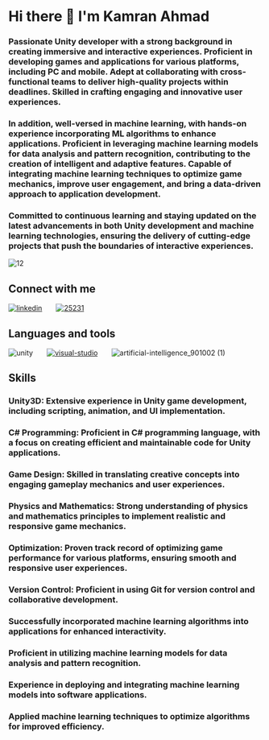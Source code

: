 # Hi there 👋 I'm Kamran Ahmad



### Passionate Unity developer with a strong background in creating immersive and interactive experiences. Proficient in developing games and applications for various platforms, including PC and mobile. Adept at collaborating with cross-functional teams to deliver high-quality projects within deadlines. Skilled in crafting engaging and innovative user experiences.

### In addition, well-versed in machine learning, with hands-on experience incorporating ML algorithms to enhance applications. Proficient in leveraging machine learning models for data analysis and pattern recognition, contributing to the creation of intelligent and adaptive features. Capable of integrating machine learning techniques to optimize game mechanics, improve user engagement, and bring a data-driven approach to application development.

### Committed to continuous learning and staying updated on the latest advancements in both Unity development and machine learning technologies, ensuring the delivery of cutting-edge projects that push the boundaries of interactive experiences.
 
 
![12](https://user-images.githubusercontent.com/68790390/184704243-77895f9e-7171-4826-aa04-cebe790a48f4.gif)
  
  
## Connect with me

[![linkedin](https://user-images.githubusercontent.com/68790390/184708576-2c3830d3-ae87-469b-8661-82b740b356ab.png)][1] &nbsp; &nbsp; &nbsp; [![25231](https://user-images.githubusercontent.com/68790390/184710199-e0f34e46-9f11-4db8-a936-2125e33bd155.png)][2]


## Languages and tools

![unity](https://github.com/kamranAhmad2aa3/kamranAhmad2aa3/assets/68790390/2326d114-53f2-4300-95c5-7bbec5f55b74) &nbsp; &nbsp; &nbsp; [![visual-studio](https://user-images.githubusercontent.com/68790390/184719097-68ca04a8-92ae-4f49-ac8b-61d05a8fae33.png)][4] &nbsp; &nbsp; &nbsp; ![artificial-intelligence_901002 (1)](https://github.com/kamranAhmad2aa3/kamranAhmad2aa3/assets/68790390/4cac4d03-f365-4620-b389-c85d67a55090)



## Skills

### Unity3D: Extensive experience in Unity game development, including scripting, animation, and UI implementation.
### C# Programming: Proficient in C# programming language, with a focus on creating efficient and maintainable code for Unity applications.
### Game Design: Skilled in translating creative concepts into engaging gameplay mechanics and user experiences.
### Physics and Mathematics: Strong understanding of physics and mathematics principles to implement realistic and responsive game mechanics.
### Optimization: Proven track record of optimizing game performance for various platforms, ensuring smooth and responsive user experiences.
### Version Control: Proficient in using Git for version control and collaborative development.
### Successfully incorporated machine learning algorithms into applications for enhanced interactivity.
### Proficient in utilizing machine learning models for data analysis and pattern recognition.
### Experience in deploying and integrating machine learning models into software applications.
### Applied machine learning techniques to optimize algorithms for improved efficiency.




[1]: https://www.linkedin.com/in/kamran-ahmad-13a405182/
[2]: https://github.com/kamranAhmad2aa3
[4]: https://code.visualstudio.com/
